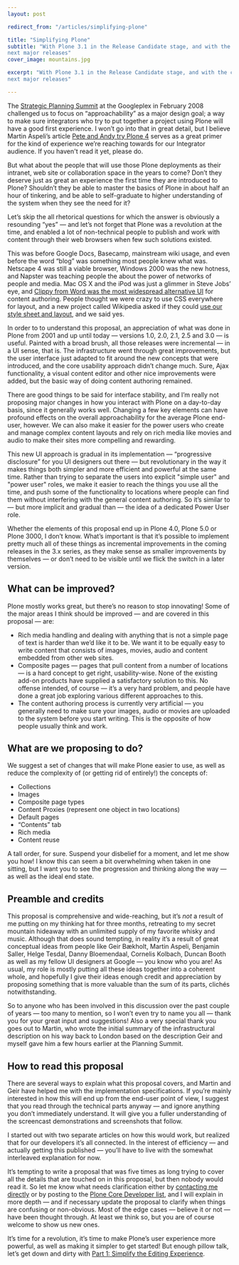 ```yaml
---
layout: post

redirect_from: "/articles/simplifying-plone"

title: "Simplifying Plone"
subtitle: "With Plone 3.1 in the Release Candidate stage, and with the continued work on the 3.x line, it’s time to look ahead and see what we can do to make the Plone experience even better for the
next major releases"
cover_image: mountains.jpg

excerpt: "With Plone 3.1 in the Release Candidate stage, and with the continued work on the 3.x line, it’s time to look ahead and see what we can do to make the Plone experience even better for the
next major releases"

---
```


<span>The [Strategic Planning Summit]</span> at the Googleplex in February 2008 challenged us to focus on “approachability” as a major design goal; a way to make sure integrators who try to put together a project using Plone will have a good first experience. I won’t go into that in great detail, but I believe Martin Aspeli’s article [Pete and Andy try Plone 4] serves as a great primer for the kind of experience we’re reaching towards for our Integrator audience. If you haven't read it yet, please do.

But what about the people that will use those Plone deployments as their intranet, web site or collaboration space in the years to come? Don’t they deserve just as great an experience the first time they are introduced to Plone? Shouldn’t they be able to master the basics of Plone in about half an hour of tinkering, and be able to self-graduate to higher understanding of the system when they see the need for it?

Let’s skip the all rhetorical questions for which the answer is obviously a resounding “yes” — and let’s not forget that Plone was a revolution at the time, and enabled a lot of non-technical people to publish and work with content through their web browsers when few such solutions existed.

This was before Google Docs, Basecamp, mainstream wiki usage, and even before the word “blog” was something most people knew what was. Netscape 4 was still a viable browser, Windows 2000 was the new hotness, and Napster was teaching people the about the power of networks of people and media. Mac OS X and the iPod was just a glimmer in Steve Jobs’ eye, and [Clippy from Word was the most widespread alternative UI] for content authoring. People thought we were crazy to use CSS everywhere for layout, and a new project called Wikipedia asked if they could [use our style sheet and layout], and we said yes.

In order to to understand this proposal, an appreciation of what was done in Plone from 2001 and up until today — versions 1.0, 2.0, 2.1, 2.5 and 3.0 — is useful. Painted with a broad brush, all those releases were incremental — in a UI sense, that is. The infrastructure went through great improvements, but the user interface just adapted to fit around the new concepts that were introduced, and the core usability approach didn’t change much. Sure, Ajax functionality, a visual content editor and other nice improvements were added, but the basic way of doing content authoring remained.

There are good things to be said for interface stability, and I’m really not proposing major changes in how you interact with Plone on a day-to-day basis, since it generally works well. Changing a few key elements can have profound effects on the overall approachability for the average Plone end-user, however. We can also make it easier for the power users who create and manage complex content layouts and rely on rich media like movies and audio to make their sites more compelling and rewarding.

This new UI approach is gradual in its implementation — “progressive disclosure” for you UI designers out there — but revolutionary in the way it makes things both simpler and more efficient and powerful at the same time. Rather than trying to separate the users into explicit "simple user" and "power user" roles, we make it easier to reach the things you use all the time, and push some of the functionality to locations where people can find them without interfering with the general content authoring. So it’s similar to — but more implicit and gradual than — the idea of a dedicated Power User role.

Whether the elements of this proposal end up in Plone 4.0, Plone 5.0 or Plone 3000, I don’t know. What’s important is that it’s possible to implement pretty much all of these things as incremental improvements in the coming releases in the 3.x series, as they make sense as smaller improvements by themselves — or don’t need to be visible until we flick the switch in a later version.

## What can be improved?

Plone mostly works great, but there’s no reason to stop innovating! Some of the major areas I think should be improved — and are covered in this proposal — are:

*   Rich media handling and dealing with anything that is not a simple page of text is harder than we’d like it to be. We want it to be equally easy to write content that consists of images, movies, audio and content embedded from other web sites.
*   Composite pages — pages that pull content from a number of locations — is a hard concept to get right, usability-wise. None of the existing add-on products have supplied a satisfactory solution to this. No offense intended, of course — it’s a very hard problem, and people have done a great job exploring various different approaches to this.
*   The content authoring process is currently very artificial — you generally need to make sure your images, audio or movies are uploaded to the system before you start writing. This is the opposite of how people usually think and work.

## What are we proposing to do?

We suggest a set of changes that will make Plone easier to use, as well as reduce the complexity of (or getting rid of entirely!) the concepts of:

*   Collections
*   Images
*   Composite page types
*   Content Proxies (represent one object in two locations)
*   Default pages
*   “Contents” tab
*   Rich media
*   Content reuse

A tall order, for sure. Suspend your disbelief for a moment, and let me show you how! I know this can seem a bit overwhelming when taken in one sitting, but I want you to see the progression and thinking along the way — as well as the ideal end state.

## Preamble and credits

This proposal is comprehensive and wide-reaching, but it’s *not* a result of me putting on my thinking hat for three months, retreating to my secret mountain hideaway with an unlimited supply of my favorite whisky and music. Although that does sound tempting, in reality it’s a result of great conceptual ideas from people like Geir Bækholt, Martin Aspeli, Benjamin Saller, Helge Tesdal, Danny Bloemendaal, Cornelis Kolbach, Duncan Booth as well as my fellow UI designers at Google — you know who you are! As usual, my role is mostly putting all these ideas together into a coherent whole, and hopefully I give their ideas enough credit and appreciation by proposing something that is more valuable than the sum of its parts, clichés notwithstanding.

So to anyone who has been involved in this discussion over the past couple of years — too many to mention, so I won’t even try to name you all — thank you for your great input and suggestions! Also a very special thank you goes out to Martin, who wrote the initial summary of the infrastructural description on his way back to London based on the description Geir and myself gave him a few hours earlier at the Planning Summit.

## How to read this proposal

There are several ways to explain what this proposal covers, and Martin and Geir have helped me with the implementation specifications. If you’re mainly interested in how this will end up from the end-user point of view, I suggest that you read through the technical parts anyway — and ignore anything you don’t immediately understand. It will give you a fuller understanding of the screencast demonstrations and screenshots that follow.

I started out with two separate articles on how this would work, but realized that for our developers it’s all connected. In the interest of efficiency — and actually getting this published — you’ll have to live with the somewhat interleaved explanation for now.

It’s tempting to write a proposal that was five times as long trying to cover all the details that are touched on in this proposal, but then nobody would read it. So let me know what needs clarification either by [contacting me directly] or by posting to the [Plone Core Developer list], and I will explain in more depth — and if necessary update the proposal to clarify when things are confusing or non-obvious. Most of the edge cases — believe it or not — have been thought through. At least we think so, but you are of course welcome to show us new ones.

It’s time for a revolution, it’s time to make Plone’s user experience more powerful, as well as making it simpler to get started! But enough pillow talk, let’s get down and dirty with [Part 1: Simplify the Editing Experience].

[Strategic Planning Summit]: http://plone.org/events/2008-summit/
[Pete and Andy try Plone 4]: http://martinaspeli.net/articles/pete-and-andy-try-plone-4
[Clippy from Word was the most widespread alternative UI]: http://bash.org/?122557
[use our style sheet and layout]: http://en.wikipedia.org/skins-1.5/monobook/main.css
[contacting me directly]: /contact
[Plone Core Developer list]: http://www.nabble.com/Core-Developers-f6745.html
[Part 1: Simplify the Editing Experience]: simplify-plones-editing-experience